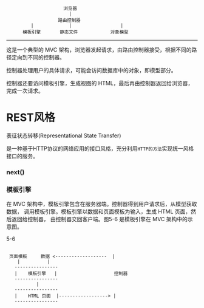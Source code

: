 ```

                     浏览器
                       |
                   路由控制器
         |             |                  |
      模板引擎       静态文件            对象模型

```

-------------------------------------------------------
这是一个典型的 MVC 架构，浏览器发起请求，由路由控制器接受，根据不同的路径定向到不同的控制器。

控制器处理用户的具体请求，可能会访问数据库中的对象，即模型部分。

控制器还要访问模板引擎，生成视图的 HTML，最后再由控制器返回给浏览器，完成一次请求。


# REST风格
表征状态转移(Representational State Transfer)

是一种基于HTTP协议的网络应用的接口风格，充分利用`HTTP的方法`实现统一风格接口的服务。

### next()

### 模板引擎
在 MVC 架构中，模板引擎包含在服务器端。控制器得到用户请求后，从模型获取数据，
调用模板引擎。模板引擎以数据和页面模板为输入，生成 HTML 页面，然后返回给控制器，
由控制器交回客户端。图5-6 是模板引擎在 MVC 架构中的示意图。


5-6
```

 页面模板     数据 <-------------------  |
    |          |                                     
   ----------------
   |    模板引擎   |                     控制器
   ----------------
           |
   ----------------
   |    HTML 页面  |------------------> |
   ----------------
```